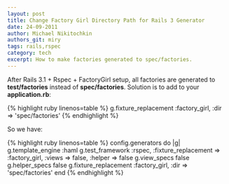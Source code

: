 ```yaml
---
layout: post
title: Change Factory Girl Directory Path for Rails 3 Generator
date: 24-09-2011
author: Michael Nikitochkin
authors_git: miry
tags: rails,rspec
category: tech
excerpt: How to make factories generated to spec/factories.
---
```


After Rails 3.1 + Rspec + FactoryGirl setup, all factories are generated to __test/factories__ instead of  __spec/factories__.
Solution is to add to your __application.rb__:

{% highlight ruby linenos=table %}
g.fixture_replacement :factory_girl, :dir => 'spec/factories'
{% endhighlight %}

So we have:

{% highlight ruby linenos=table %}
config.generators do |g|
  g.template_engine :haml
  g.test_framework :rspec, :fixture_replacement => :factory_girl, :views => false, :helper => false
  g.view_specs false
  g.helper_specs false
  g.fixture_replacement :factory_girl, :dir => 'spec/factories'
end
{% endhighlight %}
